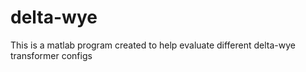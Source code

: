 # delta-wye
This is a matlab program created to help evaluate different delta-wye transformer configs
